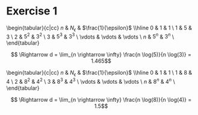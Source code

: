 # Exercise 1

\begin{tabular}{c|cc}
  $n$ & $N_{\epsilon}$ & $\frac{1}{\epsilon}$ \\\hline
  $0$ & $1$ & $1$ \\
  $1$ & $5$ & $3$ \\
  $2$ & $5^2$ & $3^2$ \\
  $3$ & $5^3$ & $3^3$ \\
  \vdots & \vdots & \vdots \\
  $n$ & $5^n$ & $3^n$ \\
\end{tabular}

$$ \Rightarrow d = \lim_{n \rightarrow \infty} \frac{n \log(5)}{n \log(3)} = 1.465$$

\begin{tabular}{c|cc}
  $n$ & $N_{\epsilon}$ & $\frac{1}{\epsilon}$ \\\hline
  $0$ & $1$ & $1$ \\
  $1$ & $8$ & $4$ \\
  $2$ & $8^2$ & $4^2$ \\
  $3$ & $8^3$ & $4^3$ \\
  \vdots & \vdots & \vdots \\
  $n$ & $8^n$ & $4^n$ \\
\end{tabular}

$$ \Rightarrow d = \lim_{n \rightarrow \infty} \frac{n \log(8)}{n \log(4)} = 1.5$$
